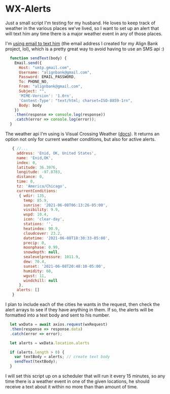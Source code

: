 # WX-Alerts

Just a small script I'm testing for my husband. He loves to keep track of weather in the various places we've lived, so I want to set up an alert that will text him any time there is a major weather event in any of those places.

I'm [using email to text him](https://www.techrepublic.com/blog/microsoft-office/use-outlook-to-send-e-mail-to-a-cell-phone/) (the email address I created for my Align Bank project, lol), which is a pretty great way to avoid having to use an SMS api :)
```javascript
  function sendText(body) {
    Email.send({
      Host: "smtp.gmail.com",
      Username: "alignbank@gmail.com",
      Password: EMAIL_PASSWORD,
      To: PHONE_NO,
      From: "alignbank@gmail.com",
      Subject: "",
      'MIME-Version': '1.0rn',
      'Content-Type': "text/html; charset=ISO-8859-1rn",
      Body: body
    })
    .then(response => console.log(response))
    .catch(error => console.log(error));
  }
```

The weather api I'm using is Visual Crossing Weather ([docs](https://www.visualcrossing.com/resources/documentation/weather-api/weather-api-documentation/)). It returns an option not only for current weather conditions, but also for active alerts.
```javascript
   { //...
     address: 'Enid, OK, United States',
     name: 'Enid,OK',
     index: 0,
     latitude: 36.3976,
     longitude: -97.8783,
     distance: 0,
     time: 0,
     tz: 'America/Chicago',
     currentConditions:
      { wdir: 135,
        temp: 85.9,
        sunrise: '2021-06-08T06:13:26-05:00',
        visibility: 9.9,
        wspd: 10.4,
        icon: 'clear-day',
        stations: '',
        heatindex: 90.9,
        cloudcover: 23.2,
        datetime: '2021-06-08T18:30:33-05:00',
        precip: 0,
        moonphase: 0.99,
        snowdepth: null,
        sealevelpressure: 1011.9,
        dew: 70.4,
        sunset: '2021-06-08T20:48:10-05:00',
        humidity: 60,
        wgust: 11,
        windchill: null 
      },
     alerts: [] 
   }
```

I plan to include each of the cities he wants in the request, then check the alert arrays to see if they have anything in them. If so, the alerts will be formatted into a text body and sent to his number. 
```javascript
  let wxData = await axios.request(wxRequest)
  .then(response => response.data)
  .catch(error => error);

  let alerts = wxData.location.alerts

  if (alerts.length > 0) {
    var textBody = alerts; // create text body
    sendText(textBody);
  }
  ```
I will set this script up on a scheduler that will run it every 15 minutes, so any time there is a weather event in one of the given locations, he should receive a text about it within no more than than amount of time.
